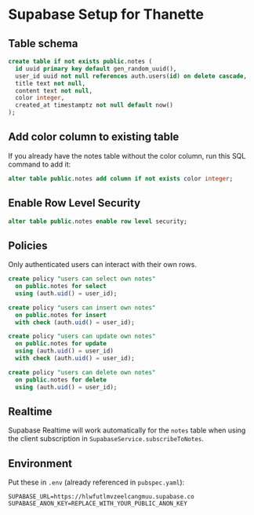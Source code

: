 # Supabase Setup for Thanette

## Table schema
```sql
create table if not exists public.notes (
  id uuid primary key default gen_random_uuid(),
  user_id uuid not null references auth.users(id) on delete cascade,
  title text not null,
  content text not null,
  color integer,
  created_at timestamptz not null default now()
);
```

## Add color column to existing table
If you already have the notes table without the color column, run this SQL command to add it:
```sql
alter table public.notes add column if not exists color integer;
```

## Enable Row Level Security
```sql
alter table public.notes enable row level security;
```

## Policies
Only authenticated users can interact with their own rows.
```sql
create policy "users can select own notes"
  on public.notes for select
  using (auth.uid() = user_id);

create policy "users can insert own notes"
  on public.notes for insert
  with check (auth.uid() = user_id);

create policy "users can update own notes"
  on public.notes for update
  using (auth.uid() = user_id)
  with check (auth.uid() = user_id);

create policy "users can delete own notes"
  on public.notes for delete
  using (auth.uid() = user_id);
```

## Realtime
Supabase Realtime will work automatically for the `notes` table when using the client subscription in `SupabaseService.subscribeToNotes`.

## Environment
Put these in `.env` (already referenced in `pubspec.yaml`):
```
SUPABASE_URL=https://hlwfutlmvzeelcangmuu.supabase.co
SUPABASE_ANON_KEY=REPLACE_WITH_YOUR_PUBLIC_ANON_KEY
```
